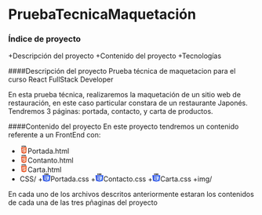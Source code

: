 # PruebaTecnicaMaquetación
### Índice de proyecto
+Descripción del proyecto
+Contenido del proyecto
+Tecnologías

####Descripción del proyecto
Prueba técnica de maquetacion para el curso React FullStack Developer

En esta prueba técnica, realizaremos la maquetación de un sitio web de restauración, en este caso particular constara de un restaurante Japonés.
Tendremos 3 páginas: portada, contacto, y carta de productos.

####Contenido del proyecto
En este proyecto tendremos un contenido referente a un FrontEnd con:
  + ![](https://github.com/gonzalouli/PruebaTecnicaMaquetacion/blob/main/img/htmlicon.png)Portada.html
  + ![](https://github.com/gonzalouli/PruebaTecnicaMaquetacion/blob/main/img/htmlicon.png)Contanto.html
  + ![](https://github.com/gonzalouli/PruebaTecnicaMaquetacion/blob/main/img/htmlicon.png)Carta.html
  + CSS/
    +![](https://github.com/gonzalouli/PruebaTecnicaMaquetacion/blob/main/img/cssicon.png)Portada.css
    +![](https://github.com/gonzalouli/PruebaTecnicaMaquetacion/blob/main/img/cssicon.png)Contacto.css
    +![](https://github.com/gonzalouli/PruebaTecnicaMaquetacion/blob/main/img/cssicon.png)Carta.css
  +img/

En cada uno de los archivos descritos anteriormente estaran los contenidos de cada una de las tres pñaginas del proyecto
